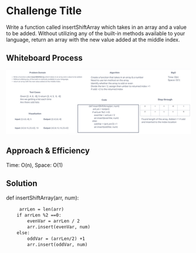 # Challenge Title
<!-- Description of the challenge -->
Write a function called insertShiftArray which takes in an array and a value to be added. Without utilizing any of the built-in methods available to your language, return an array with the new value added at the middle index.
## Whiteboard Process
<!-- Embedded whiteboard image -->
![array-insert-shift](array-insert-shift.png)
## Approach & Efficiency
<!-- What approach did you take? Why? What is the Big O space/time for this approach? -->
Time: O(n), Space: O(1)
## Solution
<!-- Show how to run your code, and examples of it in action -->
def insertShiftArray(arr, num):

		 arrLen = len(arr)
		if arrLen %2 ==0:
      		evenVar = arrLen / 2
		 	arr.insert(evenVar, num)
  		else:
			oddVar = (arrLen/2) +1
 			arr.insert(oddVar, num)
